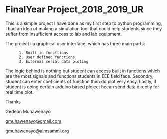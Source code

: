 # FinalYear Project_2018_2019_UR
This is a simple project I have done as my first step to python programming, I had an idea of making a simulation tool that could help students since they suffer from insufficient access to lab and lab equipment.

The project i a graphical user interface, which has three main parts:
          
          1. Built in funcftions
          2. User defined functions
          3. External serial data ploting
          
 The logic behind is nothing but student can access built in functions which are the most signals and functions students in EEE field face. 
 Secondry, student can enter coeficients of function then do plot very easy.
 Lastly, if student is doing certain arduino based ploject hecan send data directly for real time plot.
 
 
 Thanks
 
 Gedeon Muhawenayo
 
 gmuhawenayo@gmail.com 
 
 gmuhawenayo@aimsammi.org
 
 
